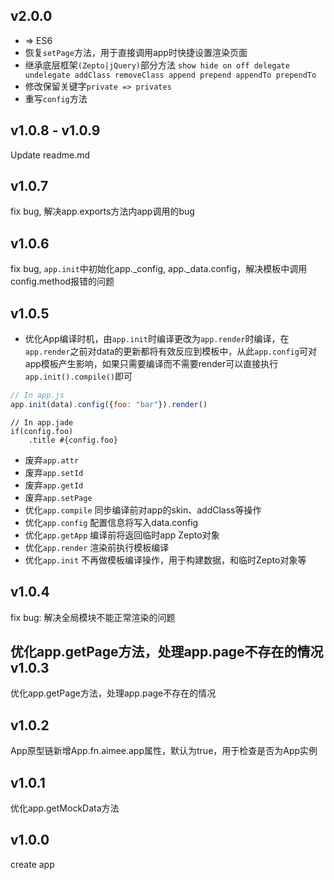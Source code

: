 v2.0.0
---
* => ES6
* 恢复``setPage``方法，用于直接调用app时快捷设置渲染页面
* 继承底层框架``(Zepto|jQuery)``部分方法
``show hide on off delegate undelegate addClass removeClass append prepend appendTo prependTo``
* 修改保留关键字``private => privates``
* 重写``config``方法

v1.0.8 - v1.0.9
---
Update readme.md

v1.0.7
---
fix bug, 解决app.exports方法内app调用的bug

v1.0.6
---
fix bug, ```app.init```中初始化app._config, app._data.config，解决模板中调用config.method报错的问题

v1.0.5
---
* 优化App编译时机，由```app.init```时编译更改为```app.render```时编译，在```app.render```之前对data的更新都将有效反应到模板中，从此```app.config```可对app模板产生影响，如果只需要编译而不需要render可以直接执行```app.init().compile()```即可
```javascript
// In app.js
app.init(data).config({foo: "bar"}).render()
```
```jade
// In app.jade
if(config.foo)
    .title #{config.foo}
```
* 废弃```app.attr```
* 废弃```app.setId```
* 废弃```app.getId```
* 废弃```app.setPage```
* 优化```app.compile``` 同步编译前对app的skin、addClass等操作
* 优化```app.config``` 配置信息将写入data.config
* 优化```app.getApp``` 编译前将返回临时app Zepto对象
* 优化```app.render``` 渲染前执行模板编译
* 优化```app.init``` 不再做模板编译操作，用于构建数据，和临时Zepto对象等

v1.0.4
---
fix bug: 解决全局模块不能正常渲染的问题

优化app.getPage方法，处理app.page不存在的情况
v1.0.3
---
优化app.getPage方法，处理app.page不存在的情况

v1.0.2
---
App原型链新增App.fn.aimee.app属性，默认为true，用于检查是否为App实例

v1.0.1
---
优化app.getMockData方法

v1.0.0
---
create app

